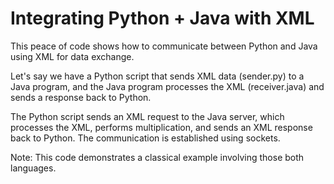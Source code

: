 # Integrating Python + Java with XML

This peace of code shows how to communicate between Python and Java using XML for data exchange.

Let's say we have a Python script that sends XML data (sender.py) to a Java program, and the Java program processes the XML (receiver.java) and sends a response back to Python.

The Python script sends an XML request to the Java server, which processes the XML, performs multiplication, and sends an XML response back to Python. The communication is established using sockets.

Note: This code demonstrates a classical example involving those both languages.